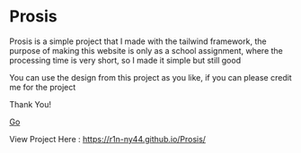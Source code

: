 # Prosis
Prosis is a simple project that I made with the tailwind framework, the purpose of making this website is only as a school assignment, where the processing time is very short, so I made it simple but still good

You can use the design from this project as you like, if you can please credit me for the project

Thank You!

<a href="https://r1n-ny44.github.io/Prosis/" target="_blank">Go</a>

View Project Here : https://r1n-ny44.github.io/Prosis/
